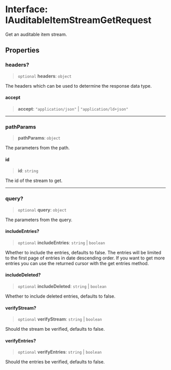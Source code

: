 # Interface: IAuditableItemStreamGetRequest

Get an auditable item stream.

## Properties

### headers?

> `optional` **headers**: `object`

The headers which can be used to determine the response data type.

#### accept

> **accept**: `"application/json"` \| `"application/ld+json"`

***

### pathParams

> **pathParams**: `object`

The parameters from the path.

#### id

> **id**: `string`

The id of the stream to get.

***

### query?

> `optional` **query**: `object`

The parameters from the query.

#### includeEntries?

> `optional` **includeEntries**: `string` \| `boolean`

Whether to include the entries, defaults to false.
The entries will be limited to the first page of entries in date descending order.
If you want to get more entries you can use the returned cursor with the get entries method.

#### includeDeleted?

> `optional` **includeDeleted**: `string` \| `boolean`

Whether to include deleted entries, defaults to false.

#### verifyStream?

> `optional` **verifyStream**: `string` \| `boolean`

Should the stream be verified, defaults to false.

#### verifyEntries?

> `optional` **verifyEntries**: `string` \| `boolean`

Should the entries be verified, defaults to false.
